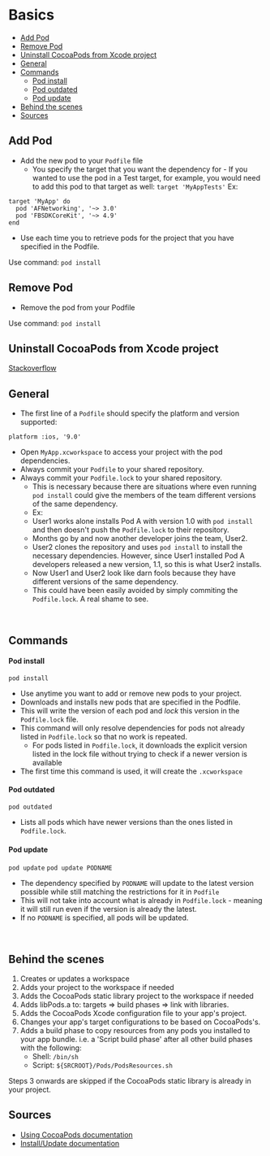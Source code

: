 # Basics

* [Add Pod](#add-pod)
* [Remove Pod](#remove-pod)
* [Uninstall CocoaPods from Xcode project](#uninstall-cocoapods-from-xcode-project)
* [General](#general)
* [Commands](#commands)
	* [Pod install](#pod-install)
	* [Pod outdated](#pod-outdated)
	* [Pod update](#pod-update)
* [Behind the scenes](#behind-the-scenes)
* [Sources](#sources)



## Add Pod
* Add the new pod to your `Podfile` file
	* You specify the target that you want the dependency for - If you wanted to use the pod in a Test target, for example, you would need to add this pod to that target as well: `target 'MyAppTests'`
Ex:
```
target 'MyApp' do
  pod 'AFNetworking', '~> 3.0'
  pod 'FBSDKCoreKit', '~> 4.9'
end
```
* Use each time you to retrieve pods for the project that you have specified in the Podfile.

Use command:
`pod install`
<br />



## Remove Pod
* Remove the pod from your Podfile

Use command:
`pod install`
<br />



## Uninstall CocoaPods from Xcode project

[Stackoverflow](https://stackoverflow.com/questions/16427421/how-to-remove-cocoapods-from-a-project)
<br />



## General
* The first line of a `Podfile` should specify the platform and version supported: 
```
platform :ios, '9.0'
```
* Open `MyApp.xcworkspace` to access your project with the pod dependencies.
* Always commit your `Podfile` to your shared repository.
* Always commit your `Podfile.lock` to your shared repository.
	* This is necessary because there are situations where even running `pod install` could give the members of the team different versions of the same dependency.
	* Ex:
	* User1 works alone installs Pod A with version 1.0 with `pod install` and then doesn't push the `Podfile.lock` to their repository. 
	* Months go by and now another developer joins the team, User2.
	* User2 clones the repository and uses `pod install` to install the necessary dependencies. However, since User1 installed Pod A developers released a new version, 1.1, so this is what User2 installs.
	* Now User1 and User2 look like darn fools because they have different versions of the same dependency. 
	* This could have been easily avoided by simply commiting the `Podfile.lock`. A real shame to see.
<br />



## Commands

#### Pod install
`pod install`
* Use anytime you want to add or remove new pods to your project.
* Downloads and installs new pods that are specified in the Podfile.
* This will write the version of each pod and *lock* this version in the `Podfile.lock` file.
* This command will only resolve dependencies for pods not already listed in `Podfile.lock` so that no work is repeated.
	* For pods listed in `Podfile.lock`, it downloads the explicit version listed in the lock file without trying to check if a newer version is available
* The first time this command is used, it will create the `.xcworkspace`


#### Pod outdated
`pod outdated`
* Lists all pods which have newer versions than the ones listed in `Podfile.lock`.


#### Pod update
`pod update`
`pod update PODNAME`

* The dependency specified by `PODNAME` will update to the latest version possible while still matching the restrictions for it in `Podfile`
* This will not take into account what is already in `Podfile.lock` - meaning it will still run even if the version is already the latest.
* If no `PODNAME` is specified, all pods will be updated.
<br />


## Behind the scenes
1. Creates or updates a workspace
2. Adds your project to the workspace if needed
3. Adds the CocoaPods static library project to the workspace if needed
4. Adds libPods.a to: targets => build phases => link with libraries.
5. Adds the CocoaPods Xcode configuration file to your app's project.
6. Changes your app's target configurations to be based on CocoaPods's.
7. Adds a build phase to copy resources from any pods you installed to your app bundle. i.e. a 'Script build phase' after all other build phases with the following:
	* Shell: `/bin/sh`
	* Script: `${SRCROOT}/Pods/PodsResources.sh`

Steps 3 onwards are skipped if the CocoaPods static library is already in your project.
<br />

## Sources
* [Using CocoaPods documentation](https://guides.cocoapods.org/using/using-cocoapods.html)
* [Install/Update documentation](https://guides.cocoapods.org/using/pod-install-vs-update.html)
